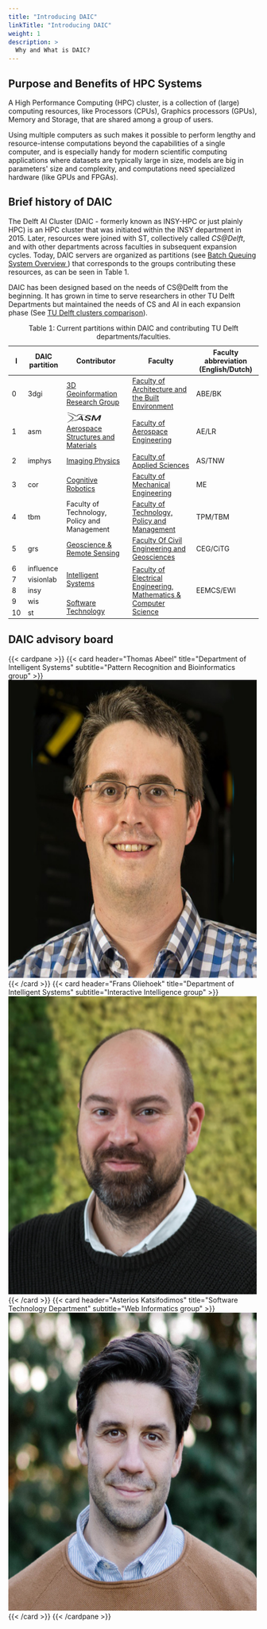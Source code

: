 ```yaml
---
title: "Introducing DAIC"
linkTitle: "Introducing DAIC"
weight: 1
description: >
  Why and What is DAIC?
---
```


## Purpose and Benefits of HPC Systems

A High Performance Computing (HPC) cluster, is a collection of (large) computing resources, like Processors (CPUs), Graphics processors (GPUs), Memory and Storage, that are shared among a group of users.

Using multiple computers as such makes it possible to perform lengthy and resource-intense computations beyond the capabilities of a single computer, and is especially handy for modern scientific computing applications where datasets are typically large in size, models are big in parameters' size and complexity, and computations need specialized hardware (like GPUs and FPGAs). 



## Brief history of DAIC

The Delft AI Cluster (DAIC - formerly known as INSY-HPC or just plainly HPC) is an HPC cluster that was initiated within the INSY department in 2015. Later, resources were joined with ST, collectively called _CS@Delft_, and with other departments across faculties in subsequent expansion cycles. Today, DAIC servers are organized as partitions (see [Batch Queuing System Overview ](../job_submissions/#batch-queuing-system-overview)) that corresponds to the groups contributing these resources, as can be seen in Table 1.

 DAIC has been designed based on the needs of CS@Delft from the beginning. It has grown in time to serve researchers in other TU Delft Departments but maintained the needs of CS and AI in each expansion phase (See [TU Delft clusters comparison](../../tud_clusters/)).



<table>
<caption> Table 1: Current partitions within DAIC and contributing TU Delft departments/faculties.
</caption>
<thead>
  <tr>
    <th>I</th>
    <th>DAIC partition</th>
    <th>Contributor</th>
    <th>Faculty</th>
    <th>Faculty abbreviation (English/Dutch)</th>
  </tr>
</thead>
<tbody>
  <tr>
    <td>0</td>
    <td>3dgi</td>
    <td><a href="https://3d.bk.tudelft.nl/">3D Geoinformation Research Group</a></td>
    <td><a href="https://www.tudelft.nl/en/architecture-and-the-built-environment">Faculty of Architecture and the Built Environment</a></td>
    <td>ABE/BK</td>
  </tr>
  <tr>
    <td>1</td>
    <td>asm</td>
    <td> <a href="https://www.tudelft.nl/en/ae/organisation/departments/aerospace-structures-and-materials"> <img src="logo_asm.png" height=20 width=70/> Aerospace Structures and Materials</a></td>
    <td><a href="https://www.tudelft.nl/en/ae">Faculty of Aerospace Engineering</a></td>
    <td>AE/LR</td>
  </tr>
  <tr>
    <td>2</td>
    <td>imphys</td>
    <td><a href="https://www.tudelft.nl/en/faculty-of-applied-sciences/about-faculty/departments/imphys">Imaging Physics</a></td>
    <td><a href="https://www.tudelft.nl/en/faculty-of-applied-sciences">Faculty of Applied Sciences</a></td>
    <td>AS/TNW</td>
  </tr>
  <tr>
    <td>3</td>
    <td>cor</td>
    <td><a href="https://www.tudelft.nl/me/over/afdelingen/cognitive-robotics-cor">Cognitive Robotics</a></td>
    <td><a href="Mechanical Engineering">Faculty of Mechanical Engineering</a></td>
    <td>ME</td>
  </tr>
  <tr>
    <td>4</td>
    <td>tbm</td>
    <td>Faculty of Technology, Policy and Management </td>
    <td><a href="https://www.tudelft.nl/en/tpm">Faculty of Technology, Policy and Management</a></td>
    <td>TPM/TBM</td>
  </tr>
  <tr>
    <td>5</td>
    <td>grs</td>
    <td><a href="https://www.tudelft.nl/citg/over-faculteit/afdelingen/geoscience-remote-sensing">Geoscience &amp; Remote Sensing</a></td>
    <td><a href="https://www.tudelft.nl/en/ceg">Faculty Of Civil Engineering and Geosciences</a></td>
    <td>CEG/CiTG</td>
  </tr>
  <tr>
    <td>6</td>
    <td>influence</td>
    <td rowspan="3"><a href="https://www.tudelft.nl/en/eemcs/the-faculty/departments/intelligent-systems">Intelligent Systems</a></td>
    <td rowspan="5"><a href="https://www.tudelft.nl/en/eemcs">Faculty of Electrical Engineering, Mathematics &amp; Computer Science</a></td>
    <td rowspan="5">EEMCS/EWI</td>
  </tr>
  <tr>
    <td>7</td>
    <td>visionlab</td>
  </tr>
  <tr>
    <td>8</td>
    <td>insy</td>
  </tr>
  <tr>
    <td>9</td>
    <td>wis</td>
    <td rowspan="2"><a href="https://www.tudelft.nl/ewi/over-de-faculteit/afdelingen/software-technology">Software Technology</a></td>
  </tr>
  <tr>
    <td>10</td>
    <td>st</td>
  </tr>
</tbody>
</table>


## DAIC advisory board

{{< cardpane >}}
  {{< card header="Thomas Abeel" title="Department of Intelligent Systems" subtitle="Pattern Recognition and Bioinformatics group"  >}}
  <img src="thomas.abeel.png" alt="Thomas Abeel" width="500" height="600">
  {{< /card >}}
  {{< card header="Frans Oliehoek" title="Department of Intelligent Systems" subtitle="Interactive Intelligence group"  >}}
  <img src="frans.oliehoek.png" alt="Frans Oliehoek" width="500" height="600">
  {{< /card >}}
  {{< card header="Asterios Katsifodimos" title="Software Technology Department" subtitle="Web Informatics group"  >}}
  <img src="asterios.katsifodimos.png" alt="Asterios Katsifodimos" width="500" height="600">
  {{< /card >}}
{{< /cardpane >}}
